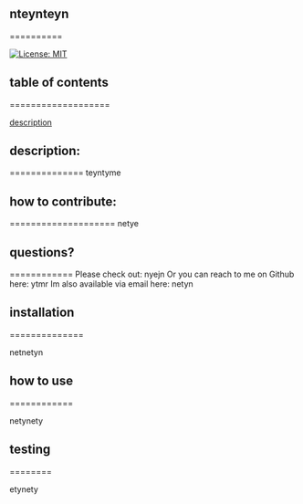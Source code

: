 ## nteynteyn
==========
    
  [![License: MIT](https://img.shields.io/badge/License-MIT-yellow.svg)](https://opensource.org/licenses/MIT)
    
  ## table of contents 
===================
    
  [description](#description) 
  

  ## description: 
==============
  teyntyme 
    
    
  ## how to contribute:
====================
  netye 
    
  ## questions?
============
  Please check out: nyejn
  Or you can reach to me on Github here: ytmr
  Im also available via email here: netyn 
    
    
  ## installation 
==============
    
  netnetyn 
    
  ## how to use 
============
    
  netynety
    
  ## testing 
========
    
  etynety